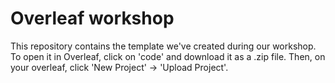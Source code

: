 # Overleaf workshop
This repository contains the template we've created during our workshop. To open it in Overleaf, click on 'code' and download it as a .zip file. Then, on your overleaf, click 'New Project' -> 'Upload Project'.
